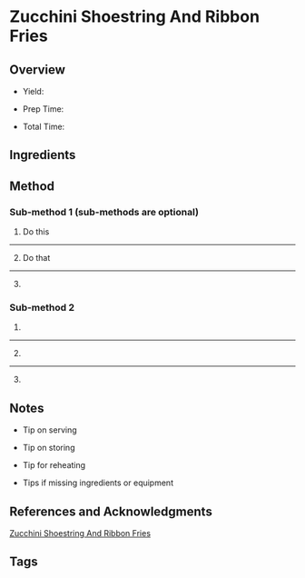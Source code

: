 # Zucchini Shoestring And Ribbon Fries

## Overview

- Yield:

- Prep Time:

- Total Time:

## Ingredients



## Method

### Sub-method 1 (sub-methods are optional)

1. Do this
---
2. Do that
---
3.

### Sub-method 2

1.
---
2.
---
3.

## Notes

- Tip on serving

- Tip on storing

- Tip for reheating

- Tips if missing ingredients or equipment

## References and Acknowledgments

[Zucchini Shoestring And Ribbon Fries](https://drizzleanddip.com/2013/12/10/zucchini-shoestring-and-ribbon-fries/)

## Tags


